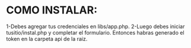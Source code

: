 # COMO INSTALAR:
1-Debes agregar tus credenciales en libs/app.php.
2-Luego debes iniciar tusitio/instal.php y completar el formulario.
Entonces habras generado el token en la carpeta api de la raiz.
